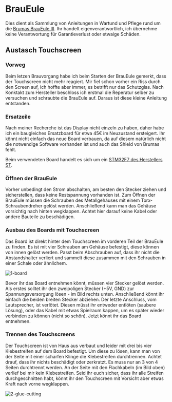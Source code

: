# BrauEule
Dies dient als Sammlung von Anleitungen in Wartund und Pflege rund um die [Brumas BrauEule III](https://www.brumas.com/brumas/). Ihr handelt eigenverantwortlich, ich übernehme keine Verantwortung für Garantieverlust oder etwaige Schäden.

## Austasch Touchscreen
### Vorweg 
Beim letzen Brauvorgang habe ich beim Starten der BrauEule gemerkt, dass der Touchscreen nicht mehr reagiert. Mir fiel schon vorher ein Riss durch den Screen auf, ich hoffte aber immer, es betrifft nur das Schutzglas. Nach Konktakt zum Hersteller beschloss ich erstmal die Reperatur selber zu versuchen und schraubte die BrauEule auf. Daraus ist diese kleine Anleitung entstanden.

### Ersatzeile
Nach meiner Recherche ist das Display nicht einzeln zu haben, daher habe ich ein baugleiches Ersatzboard für etwa 45€ im Neuzustand ersteigert. Ihr könnt nicht einfach das neue Board verbauen, da auf diesem natürlich nicht die notwendige Software vorhanden ist und auch das Shield von Brumas fehlt.

Beim verwendeten Board handelt es sich um ein [STM32F7 des Herstellers ST](https://www.st.com/en/microcontrollers-microprocessors/stm32f7-series.html). 

### Öffnen der BrauEule
Vorher unbedingt den Strom abschalten, am besten den Stecker ziehen und sicherstellen, dass keine Restspannung vorhanden ist. Zum Öffnen der BrauEule müssen die Schrauben des Metallgehäuses mit einem Torx-Schraubendreher gelöst werden. Anschließend kann man das Gehäuse vorsichtig nach hinten wegklappen. Achtet hier darauf keine Kabel oder andere Bauteile zu beschädigen.

### Ausbau des Boards mit Touchscreen
Das Board ist direkt hinter dem Touchscreen im vorderen Teil der BrauEule zu finden. Es ist mit vier Schrauben am Gehäuse befestigt, diese können von innen gelöst werden. Passt beim Abschrauben auf, dass ihr nicht die Abstandshalter verliert und sammelt diese zusammen mit den Schrauben in einer Schale oder ähnlichem.

![1-board](img/1-board.png "Das Board")

Bevor ihr das Board entnehmen könnt, müssen vier Stecker gelöst werden. Als erstes solltet ihr den zweipoligen Stecker (+5V, GND) zur Spannungsversorgung lösen - im Bild rechts unten. Anschließend könnt ihr einfach die beiden breiten Stecker abziehen. Der letzte Anschluss, vom Lautsprecher, ist verlötet. Diesen müsst ihr entweder entlöten (saubere Lösung), oder das Kabel mit etwas Spielraum kappen, um es später wieder verbinden zu können (nicht so schön). Jetzt könnt ihr das Board entnehmen.

### Trennen des Touchscreens
Der Touchscreen ist von Haus aus verbaut und leider mit drei bis vier Klebestreifen auf dem Board befestigt. Um diese zu lösen, kann man von der Seite mit einer scharfen Klinge die Klebestreifen durchtrennen. Achtet drauf, dass ihr nichts beschädigt oder zerkratzt. Es muss nur an 3 von 4 Seiten durchtrennt werden. An der Seite mit den Flachkabeln (im Bild oben) verlief bei mir kein Klebestreifen. Seid ihr euch sicher, dass ihr alle Streifen durchgeschnitten habt, könnt ihr den Touchscreen mit Vorsicht aber etwas Kraft nach vorne wegklappen.

![2-glue-cutting](img/2-glue-cutting.png "Lösen des Touchscreens")
